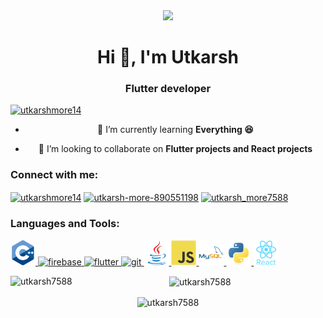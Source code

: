 <div id="header" align="center">
  <img src="https://i.gifer.com/6M8G.gif" width="200"/>
<h1 align="center">Hi 👋, I'm Utkarsh</h1>
<h3 align="center">Flutter developer</h3>



<p align="left"> <a href="https://twitter.com/utkarshmore14" target="blank"><img src="https://img.shields.io/twitter/follow/utkarshmore14?logo=twitter&style=for-the-badge" alt="utkarshmore14" /></a> </p>

- 🌱 I’m currently learning **Everything 😆**

- 👯 I’m looking to collaborate on **Flutter projects and React projects**

<h3 align="left">Connect with me:</h3>
<p align="left">
<a href="https://twitter.com/utkarshmore14" target="blank"><img align="center" src="https://raw.githubusercontent.com/rahuldkjain/github-profile-readme-generator/master/src/images/icons/Social/twitter.svg" alt="utkarshmore14" height="30" width="40" /></a>
<a href="https://linkedin.com/in/utkarsh-more-890551198" target="blank"><img align="center" src="https://raw.githubusercontent.com/rahuldkjain/github-profile-readme-generator/master/src/images/icons/Social/linked-in-alt.svg" alt="utkarsh-more-890551198" height="30" width="40" /></a>
<a href="https://instagram.com/utkarsh_more7588" target="blank"><img align="center" src="https://raw.githubusercontent.com/rahuldkjain/github-profile-readme-generator/master/src/images/icons/Social/instagram.svg" alt="utkarsh_more7588" height="30" width="40" /></a>
</p>

<h3 align="left">Languages and Tools:</h3>
<p align="left"> <a href="https://www.w3schools.com/cpp/" target="_blank" rel="noreferrer"> <img src="https://raw.githubusercontent.com/devicons/devicon/master/icons/cplusplus/cplusplus-original.svg" alt="cplusplus" width="40" height="40"/> </a> <a href="https://firebase.google.com/" target="_blank" rel="noreferrer"> <img src="https://www.vectorlogo.zone/logos/firebase/firebase-icon.svg" alt="firebase" width="40" height="40"/> </a> <a href="https://flutter.dev" target="_blank" rel="noreferrer"> <img src="https://www.vectorlogo.zone/logos/flutterio/flutterio-icon.svg" alt="flutter" width="40" height="40"/> </a> <a href="https://git-scm.com/" target="_blank" rel="noreferrer"> <img src="https://www.vectorlogo.zone/logos/git-scm/git-scm-icon.svg" alt="git" width="40" height="40"/> </a> <a href="https://www.java.com" target="_blank" rel="noreferrer"> <img src="https://raw.githubusercontent.com/devicons/devicon/master/icons/java/java-original.svg" alt="java" width="40" height="40"/> </a> <a href="https://developer.mozilla.org/en-US/docs/Web/JavaScript" target="_blank" rel="noreferrer"> <img src="https://raw.githubusercontent.com/devicons/devicon/master/icons/javascript/javascript-original.svg" alt="javascript" width="40" height="40"/> </a> <a href="https://www.mysql.com/" target="_blank" rel="noreferrer"> <img src="https://raw.githubusercontent.com/devicons/devicon/master/icons/mysql/mysql-original-wordmark.svg" alt="mysql" width="40" height="40"/> </a> <a href="https://www.python.org" target="_blank" rel="noreferrer"> <img src="https://raw.githubusercontent.com/devicons/devicon/master/icons/python/python-original.svg" alt="python" width="40" height="40"/> </a> <a href="https://reactjs.org/" target="_blank" rel="noreferrer"> <img src="https://raw.githubusercontent.com/devicons/devicon/master/icons/react/react-original-wordmark.svg" alt="react" width="40" height="40"/> </a> </p>

<p><img align="left" src="https://github-readme-stats.vercel.app/api/top-langs?username=utkarsh7588&show_icons=true&locale=en&layout=compact" alt="utkarsh7588" /></p>

<p>&nbsp;<img align="center" src="https://github-readme-stats.vercel.app/api?username=utkarsh7588&show_icons=true&locale=en" alt="utkarsh7588" /></p>

<p><img align="center" src="https://github-readme-streak-stats.herokuapp.com/?user=utkarsh7588&" alt="utkarsh7588" /></p>
